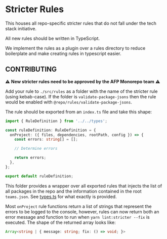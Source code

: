 # Stricter Rules

This houses all repo-specific stricter rules that do not fall under the tech stack initiative.

All new rules should be written in TypeScript.

We implement the rules as a plugin over a rules directory to reduce boilerplate and make creating rules in typescript easier.

## CONTRIBUTING

⚠️ **New stricter rules need to be approved by the AFP Monorepo team** ⚠️

Add your rule to `./src/rules` as a folder with the name of the stricter rule (using kebab-case). If the folder is `validate-package-jsons` then the rule would be enabled with `@repo/rules/validate-package-jsons`.

The rule should be exported from an `index.ts` file and take this shape:

```TypeScript
import { RuleDefinition } from '../../types';

const ruleDefinition: RuleDefinition = {
  onProject: ({ files, dependencies, rootPath, config }) => {
    const errors: string[] = [];

    // Determine errors

    return errors;
  },
};

export default ruleDefinition;
```

This folder provides a wrapper over all exported rules that injects the list of all packages in the repo and the information contained in the root `teams.json`. See [types.ts](./src/types.ts) for what exactly is provided.

Most `onProject` rule functions return a list of strings that represent the errors to be logged to the console, however, rules can now return both an error message and function to run when `yarn lint:stricter --fix` is executed. The shape of the returned array looks like:

```TypeScript
Array<string | { message: string; fix: () => void; }>
```
